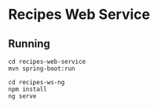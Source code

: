 # Recipes Web Service

## Running

    cd recipes-web-service
    mvn spring-boot:run

    cd recipes-ws-ng
    npm install
    ng serve
